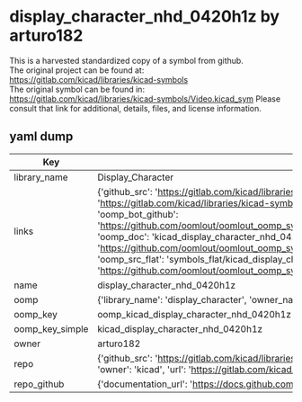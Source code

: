 # display_character_nhd_0420h1z by arturo182  
This is a harvested standardized copy of a symbol from github.  
The original project can be found at:  
https://gitlab.com/kicad/libraries/kicad-symbols  
The original symbol can be found in:
https://gitlab.com/kicad/libraries/kicad-symbols/Video.kicad_sym
Please consult that link for additional, details, files, and license information.  
## yaml dump  
| Key | Value |  
| --- | --- |  
| library_name | Display_Character |  
| links | {'github_src': 'https://gitlab.com/kicad/libraries/kicad-symbols/Video.kicad_sym', 'github_src_repo': 'https://gitlab.com/kicad/libraries/kicad-symbols', 'oomp_bot': 'kicad_display_character_nhd_0420h1z/working', 'oomp_bot_github': 'https://github.com/oomlout/oomlout_oomp_symbol_bot/tree/main/kicad_display_character_nhd_0420h1z/working', 'oomp_doc': 'kicad_display_character_nhd_0420h1z/working', 'oomp_doc_github': 'https://github.com/oomlout/oomlout_oomp_symbol_doc/tree/main/kicad_display_character_nhd_0420h1z/working', 'oomp_src_flat': 'symbols_flat/kicad_display_character_nhd_0420h1z/working', 'oomp_src_flat_github': 'https://github.com/oomlout/oomlout_oomp_symbol_src/tree/main/kicad_display_character_nhd_0420h1z/working'} |  
| name | display_character_nhd_0420h1z |  
| oomp | {'library_name': 'display_character', 'owner_name': 'kicad', 'symbol_name': 'display_character_nhd_0420h1z'} |  
| oomp_key | oomp_kicad_display_character_nhd_0420h1z |  
| oomp_key_simple | kicad_display_character_nhd_0420h1z |  
| owner | arturo182 |  
| repo | {'github_src': 'https://gitlab.com/kicad/libraries/kicad-symbols/Video.kicad_sym', 'name': 'libraries/kicad-symbols', 'owner': 'kicad', 'url': 'https://gitlab.com/kicad/libraries/kicad-symbols'} |  
| repo_github | {'documentation_url': 'https://docs.github.com/rest/repos/repos#get-a-repository', 'message': 'Not Found'} |  

